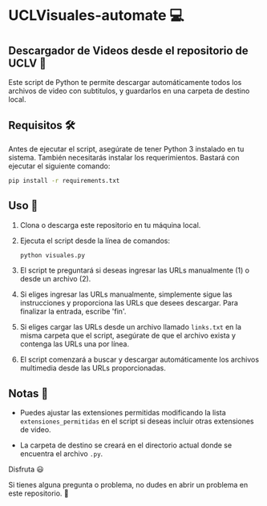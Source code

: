 # UCLVisuales-automate 💻

## Descargador de Videos desde el repositorio de UCLV 🎥

Este script de Python te permite descargar automáticamente todos los archivos de video con subtitulos, y guardarlos en una carpeta de destino local.

## Requisitos 🛠️

Antes de ejecutar el script, asegúrate de tener Python 3 instalado en tu sistema. También necesitarás instalar los requerimientos. Bastará con ejecutar el siguiente comando:

```bash
pip install -r requirements.txt
```

## Uso 🚀

1. Clona o descarga este repositorio en tu máquina local.

2. Ejecuta el script desde la línea de comandos:

   ```bash
   python visuales.py
   ```

3. El script te preguntará si deseas ingresar las URLs manualmente (1) o desde un archivo (2).

4. Si eliges ingresar las URLs manualmente, simplemente sigue las instrucciones y proporciona las URLs que desees descargar. Para finalizar la entrada, escribe 'fin'.

5. Si eliges cargar las URLs desde un archivo llamado `links.txt` en la misma carpeta que el script, asegúrate de que el archivo exista y contenga las URLs una por línea.

6. El script comenzará a buscar y descargar automáticamente los archivos multimedia desde las URLs proporcionadas.

## Notas 📝

- Puedes ajustar las extensiones permitidas modificando la lista `extensiones_permitidas` en el script si deseas incluir otras extensiones de video.

- La carpeta de destino se creará en el directorio actual donde se encuentra el archivo `.py`.

Disfruta 😃

Si tienes alguna pregunta o problema, no dudes en abrir un problema en este repositorio. 🙋
